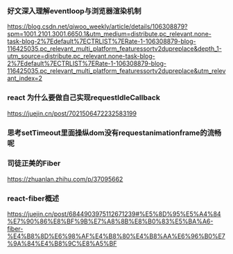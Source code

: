 ### 好文深入理解eventloop与浏览器渲染机制
<https://blog.csdn.net/qiwoo_weekly/article/details/106308879?spm=1001.2101.3001.6650.1&utm_medium=distribute.pc_relevant.none-task-blog-2%7Edefault%7ECTRLIST%7ERate-1-106308879-blog-116425035.pc_relevant_multi_platform_featuressortv2dupreplace&depth_1-utm_source=distribute.pc_relevant.none-task-blog-2%7Edefault%7ECTRLIST%7ERate-1-106308879-blog-116425035.pc_relevant_multi_platform_featuressortv2dupreplace&utm_relevant_index=2>
### react 为什么要做自己实现requestIdleCallback 
<https://juejin.cn/post/7021506472232583199>
### 思考setTimeout里面操纵dom没有requestanimationframe的流畅呢


### 司徒正美的Fiber
<https://zhuanlan.zhihu.com/p/37095662>


### react-fiber概述
<https://juejin.cn/post/6844903975112671239#%E5%8D%95%E5%A4%84%E7%90%86%E8%BF%9B%E7%A8%8B%E8%B0%83%E5%BA%A6-fiber-%E4%B8%8D%E6%98%AF%E4%B8%80%E4%B8%AA%E6%96%B0%E7%9A%84%E4%B8%9C%E8%A5%BF>